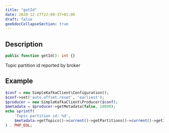 ```yaml
---
title: "getId"
date: 2020-12-27T22:09:37+01:00
draft: false
geekdocCollapseSection: true
---
```

## Description
```php
public function getId(): int {}
```
Topic partition id reported by broker
## Example
```php
$conf = new SimpleKafkaClient\Configuration();
$conf->set('auto.offset.reset', 'earliest');
$producer = new SimpleKafkaClient\Producer($conf);
$metadata = $producer->getMetadata(false, 10000);
echo sprintf(
    'Topic partition id: %d',
    $metadata->getTopics()->current()->getPartitions()->current()->getId()
) . PHP_EOL;
```